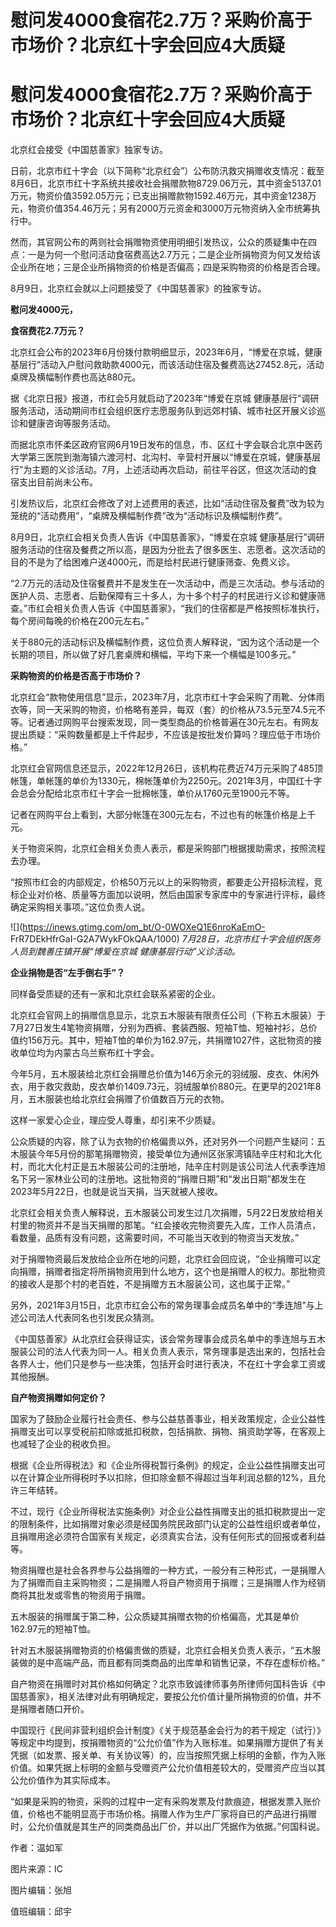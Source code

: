 # 慰问发4000食宿花2.7万？采购价高于市场价？北京红十字会回应4大质疑

# 慰问发4000食宿花2.7万？采购价高于市场价？北京红十字会回应4大质疑

北京红会接受《中国慈善家》独家专访。

日前，北京市红十字会（以下简称“北京红会”）公布防汛救灾捐赠收支情况：截至8月6日，北京市红十字系统共接收社会捐赠款物8729.06万元，其中资金5137.01万元，物资价值3592.05万元；已支出捐赠款物1592.46万元，其中资金1238万元，物资价值354.46万元；另有2000万元资金和3000万元物资纳入全市统筹执行中。

然而，其官网公布的两则社会捐赠物资使用明细引发热议，公众的质疑集中在四点：一是为何一个慰问活动食宿费高达2.7万元；二是企业所捐物资为何又发给该企业所在地；三是企业所捐物资的价格是否偏高；四是采购物资的价格是否合理。

8月9日，北京红会就以上问题接受了《中国慈善家》的独家专访。

**慰问发4000元，**

**食宿费花2.7万元？**

北京红会公布的2023年6月份拨付款明细显示，2023年6月，“博爱在京城，健康基层行”活动入户慰问救助款4000元，而该活动住宿及餐费高达27452.8元，活动桌牌及横幅制作费也高达880元。

据《北京日报》报道，市红会5月就启动了2023年“博爱在京城
健康基层行”调研服务活动，活动期间市红会组织医疗志愿服务队到远郊村镇、城市社区开展义诊巡诊和健康咨询等服务活动。

而据北京市怀柔区政府官网6月19日发布的信息，市、区红十字会联合北京中医药大学第三医院到渤海镇六渡河村、北沟村、辛营村开展以“博爱在京城，健康基层行”为主题的义诊活动。7月，上述活动再次启动，前往平谷区，但这次活动的食宿支出目前尚未公布。

引发热议后，北京红会修改了对上述费用的表述，比如“活动住宿及餐费”改为较为笼统的“活动费用”，“桌牌及横幅制作费”改为“活动标识及横幅制作费”。

8月9日，北京红会相关负责人告诉《中国慈善家》，“博爱在京城
健康基层行”调研服务活动的住宿及餐费之所以高，是因为分批去了很多医生、志愿者。这次活动的目的不是为了给困难户送4000元，而是给村民进行健康筛查、免费义诊。

“2.7万元的活动及住宿餐费并不是发生在一次活动中，而是三次活动。参与活动的医护人员、志愿者、后勤保障有三十多人，为十多个村子的村民进行义诊和健康筛查。”市红会相关负责人告诉《中国慈善家》，“我们的住宿都是严格按照标准执行，每个房间每晚的价格在200元左右。”

关于880元的活动标识及横幅制作费，这位负责人解释说，“因为这个活动是一个长期的项目，所以做了好几套桌牌和横幅，平均下来一个横幅是100多元。”

**采购物资的价格是否高于市场价？**

北京红会“款物使用信息”显示，2023年7月，北京市红十字会采购了雨靴、分体雨衣等，同一天采购的物资，价格略有差异，每双（套）的价格从73.5元至74.5元不等。记者通过网购平台搜索发现，同一类型商品的价格普遍在30元左右。有网友提出质疑：“采购数量都是上千件起步，不应该是按批发价算吗？理应低于市场价格。”

北京红会官网信息还显示，2022年12月26日，该机构花费近74万元采购了485顶帐篷，单帐篷的单价为1330元，棉帐篷单价为2250元。2021年3月，中国红十字会总会分配给北京市红十字会一批棉帐篷，单价从1760元至1900元不等。

记者在网购平台上看到，大部分帐篷在300元左右，不过也有的帐篷价格是上千元。

关于物资采购，北京红会相关负责人表示，都是采购部门根据援助需求，按照流程去办理。

“按照市红会的内部规定，价格50万元以上的采购物资，都要走公开招标流程，竞标企业对价格、质量等方面加以说明，然后由国家专家库中的专家进行评标，最终确定采购相关事项。”这位负责人说。

![](https://inews.gtimg.com/om_bt/O-0WOXeQ1E6nroKaEmO-
FrR7DEkHfrGaI-G2A7WykFOkQAA/1000) _7月28日，北京市红十字会组织医务人员到魏善庄镇开展“博爱在京城
健康基层行动”义诊活动。_

**企业捐物是否“左手倒右手”？**

同样备受质疑的还有一家和北京红会联系紧密的企业。

北京红会官网上的捐赠信息显示，北京五木服装有限责任公司（下称五木服装）于7月27日发生4笔物资捐赠，分别为西裤、套装西服、短袖T恤、短袖衬衫，总价值约156万元。其中，短袖T恤的单价为162.97元，共捐赠1027件，这批物资的接收单位均为内蒙古乌兰察布红十字会。

今年5月，五木服装给北京红会捐赠总价值为146万余元的羽绒服、皮衣、休闲外衣，用于救灾救助，皮衣单价1409.73元，羽绒服单价880元。在更早的2021年8月，五木服装也给北京红会捐赠了价值数百万元的衣物。

这样一家爱心企业，理应受人尊重，却引来不少质疑。

公众质疑的内容，除了认为衣物的价格偏贵以外，还对另外一个问题产生疑问：五木服装今年5月份的那笔捐赠物资，接受单位为通州区张家湾镇陆辛庄村和北大化村，而北大化村正是五木服装公司的注册地，陆辛庄村则是该公司法人代表季连旭名下另一家林业公司的注册地。这批物资的“捐赠日期”和“发出日期”都发生在2023年5月22日，也就是说当天捐，当天就被人接收。

北京红会相关负责人解释说，五木服装公司发生过几次捐赠，5月22日发放给相关村里的物资并不是当天捐赠的那笔。“红会接收完物资要先入库，工作人员清点，看数量，品质有没有问题，这需要时间，不可能当天收到的物资当天发放。”

对于捐赠物资最后发放给企业所在地的问题，北京红会回应说，“企业捐赠可以定向捐赠，捐赠者指定将所捐物资用到什么地方，这个也是捐赠人的权力。那批物资的接收人是那个村的老百姓，不是捐赠方五木服装公司，这也属于正常。”

另外，2021年3月15日，北京市红会公布的常务理事会成员名单中的“季连旭”与上述公司法人代表同名也引发民众猜测。

《中国慈善家》从北京红会获得证实，该会常务理事会成员名单中的季连旭与五木服装公司的法人代表为同一人。相关负责人表示，常务理事是选出来的，包括社会各界人士，他们只是参与一些决策，包括开会时进行表决，不在红十字会拿工资或其他报酬。

**自产物资捐赠如何定价？**

国家为了鼓励企业履行社会责任、参与公益慈善事业，相关政策规定，企业公益性捐赠支出可以享受税前扣除或抵扣税款，包括捐款、捐物、捐资助学等，在客观上也减轻了企业的税收负担。

根据《企业所得税法》和《企业所得税暂行条例》的规定，企业公益性捐赠支出可以在计算企业所得税时予以扣除，但扣除金额不得超过当年利润总额的12%，且允许三年结转。

不过，现行《企业所得税法实施条例》对企业公益性捐赠支出的抵扣税款提出一定的限制条件，比如捐赠对象必须是经国务院民政部门认定的公益性组织或者单位，且捐赠用途必须符合国家有关规定，必须真实合法，没有任何形式的回报或者利益等。

物资捐赠也是社会各界参与公益捐赠的一种方式，一般分有三种形式，一是捐赠人为了捐赠而自主采购物资；二是捐赠人将自产物资用于捐赠；三是捐赠人作为经销商将其批发或零售的物资用于捐赠。

五木服装的捐赠属于第二种，公众质疑其捐赠衣物的价格偏高，尤其是单价162.97元的短袖T恤。

针对五木服装捐赠物资的价格偏贵做的质疑，北京红会相关负责人表示，“五木服装做的是中高端产品，而且都有同类商品的出库单和销售记录，不存在虚标价格。”

自产物资在捐赠时对其价格如何确定？北京市致诚律师事务所律师何国科告诉《中国慈善家》，相关法律对此有明确规定，要按公允价值计量所捐物资的价值，并不是捐赠者随口开价。

中国现行《民间非营利组织会计制度》《关于规范基金会行为的若干规定（试行）》等规定中均提到，按捐赠物资的“公允价值”作为入账标准。如果捐赠方提供了有关凭据（如发票、报关单、有关协议等）的，应当按照凭据上标明的金额，作为入账价值。如果凭据上标明的金额与受赠资产公允价值相差较大的，受赠资产应当以其公允价值作为其实际成本。

“如果是采购的物资，采购的过程中一定有采购发票及付款痕迹，根据发票入账价值，价格也不能明显高于市场价格。捐赠人作为生产厂家将自已的产品进行捐赠时，公允价值就是其生产的同类商品出厂价，并以出厂凭据作为依据。”何国科说。

作者：温如军

图片来源：IC

图片编辑：张旭

值班编辑：邱宇

